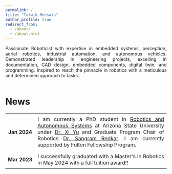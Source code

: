 ```yaml
---
permalink: /
title: "Tatwik Meesala"
author_profile: true
redirect_from: 
  - /about/
  - /about.html
---
```


<div style="text-align: justify">Passionate Roboticist with expertise in embedded systems, perception, aerial robotics, industrial automation, and autonomous vehicles. Demonstrated leadership in engineering projects, excelling in documentation, CAD design, embedded components, digital twin, and programming. Inspired to reach the pinnacle in robotics with a meticulous and determined approach to tasks.</div>

<br />


News
======
<style>
table {
    width: 100%;
    border-collapse: collapse;
}
td, th {
    border: none;
    padding: 8px;
}
td:first-child {
    text-align: center;
    font-weight: bold;
    white-space: nowrap; /* Prevents date wrapping */
}
td:last-child {
    text-align: justify;
}
</style>
<table>
    <tr>
        <td>Jan 2024</td>
        <td>I am currently a PhD student in <a href="https://msn.engineering.asu.edu/degrees/graduate/robotics-and-autonomous-systems-mechatronics-and-automation-phd/">Robotics and Autonomous Systems</a> at Arizona State University under <a href="https://search.asu.edu/profile/5170321">Dr. Xi Yu</a> and Graduate Program Chair of Robotics <a href="https://search.asu.edu/profile/1114748">Dr. Sangram Redkar</a>. I am currently supported by Fulton Fellowship Program.</td>
    </tr>
    <tr>
        <td>Mar 2023</td>
        <td>I successfully graduated with a Master's in Robotics in May 2024 with a full tuition award!!</td>
    </tr>
</table>
